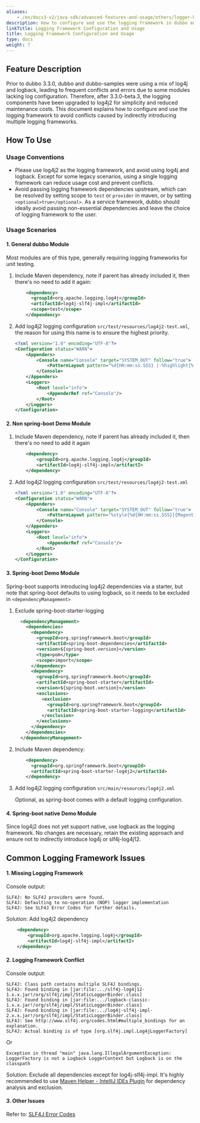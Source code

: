 ```yaml
---
aliases:
    - /en/docs3-v2/java-sdk/advanced-features-and-usage/others/logger-howto/
description: How to configure and use the logging framework in dubbo and dubbo-samples
linkTitle: Logging Framework Configuration and Usage
title: Logging Framework Configuration and Usage
type: docs
weight: 7
---
```


## Feature Description

Prior to dubbo 3.3.0, dubbo and dubbo-samples were using a mix of log4j and logback, leading to frequent conflicts and errors due to some modules lacking log configuration. Therefore, after 3.3.0-beta.3, the logging components have been upgraded to log4j2 for simplicity and reduced maintenance costs. This document explains how to configure and use the logging framework to avoid conflicts caused by indirectly introducing multiple logging frameworks.

## How To Use

### Usage Conventions

* Please use log4j2 as the logging framework, and avoid using log4j and logback. Except for some legacy scenarios, using a single logging framework can reduce usage cost and prevent conflicts.
* Avoid passing logging framework dependencies upstream, which can be resolved by setting scope to `test` or `provider` in maven, or by setting `<optional>true</optional>`. As a service framework, dubbo should ideally avoid passing non-essential dependencies and leave the choice of logging framework to the user.

### Usage Scenarios

#### 1. General dubbo Module

Most modules are of this type, generally requiring logging frameworks for unit testing.


1. Include Maven dependency, note if parent has already included it, then there's no need to add it again:

    ```xml
        <dependency>
          <groupId>org.apache.logging.log4j</groupId>
          <artifactId>log4j-slf4j-impl</artifactId>
          <scope>test</scope>
        </dependency>
    ```

2. Add log4j2 logging configuration `src/test/resources/log4j2-test.xml`, the reason for using this name is to ensure the highest priority.

   ```xml
   <?xml version="1.0" encoding="UTF-8"?>
   <Configuration status="WARN">
       <Appenders>
           <Console name="Console" target="SYSTEM_OUT" follow="true">
               <PatternLayout pattern="%d{HH:mm:ss.SSS} |-%highlight{%-5p} [%t] %40.40c:%-3L -| %m%n%rEx{filters(jdk.internal.reflect,java.lang.reflect,sun.reflect,org.junit,org.mockito)}" charset="UTF-8"/>
           </Console>
       </Appenders>
       <Loggers>
           <Root level="info">
               <AppenderRef ref="Console"/>
           </Root>
       </Loggers>
   </Configuration>
   ```


#### 2. Non spring-boot Demo Module
1. Include Maven dependency, note if parent has already included it, then there's no need to add it again

    ```xml
        <dependency>
            <groupId>org.apache.logging.log4j</groupId>
            <artifactId>log4j-slf4j-impl</artifactI>
        </dependency>
    ```
    
2. Add log4j2 logging configuration `src/test/resources/log4j2-test.xml`

   ```xml
   <?xml version="1.0" encoding="UTF-8"?>
   <Configuration status="WARN">
       <Appenders>
           <Console name="Console" target="SYSTEM_OUT" follow="true">
               <PatternLayout pattern="%style{%d{HH:mm:ss.SSS}}{Magenta} %style{|-}{White}%highlight{%-5p} [%t] %style{%40.40c}{Cyan}:%style{%-3L}{Blue} %style{-|}{White} %m%n%rEx{filters(jdk.internal.reflect,java.lang.reflect,sun.reflect)}" disableAnsi="false" charset="UTF-8"/>
           </Console>
       </Appenders>
       <Loggers>
           <Root level="info">
               <AppenderRef ref="Console"/>
           </Root>
       </Loggers>
   </Configuration>
   ```
   
#### 3. Spring-boot Demo Module

Spring-boot supports introducing log4j2 dependencies via a starter, but note that spring-boot defaults to using logback, so it needs to be excluded in `<dependencyManagement>`

1. Exclude spring-boot-starter-logging

    ```xml
      <dependencyManagement>
        <dependencies>
          <dependency>
            <groupId>org.springframework.boot</groupId>
            <artifactId>spring-boot-dependencies</artifactId>
            <version>${spring-boot.version}</version>
            <type>pom</type>
            <scope>import</scope>
          </dependency>
          <dependency>
            <groupId>org.springframework.boot</groupId>
            <artifactId>spring-boot-starter</artifactId>
            <version>${spring-boot.version}</version>
            <exclusions>
              <exclusion>
                <groupId>org.springframework.boot</groupId>
                <artifactId>spring-boot-starter-logging</artifactId>
              </exclusion>
            </exclusions>
          </dependency>
        </dependencies>
      </dependencyManagement>
    ```

2. Include Maven dependency:

   ```xml
       <dependency>
         <groupId>org.springframework.boot</groupId>
         <artifactId>spring-boot-starter-log4j2</artifactId>
       </dependency>
   ```

3. Add log4j2 logging configuration `src/main/resources/log4j2.xml`

   Optional, as spring-boot comes with a default logging configuration.

#### 4. Spring-boot native Demo Module

Since log4j2 does not yet support native, use logback as the logging framework. No changes are necessary, retain the existing approach and ensure not to indirectly introduce log4j or slf4j-log4j12.

## Common Logging Framework Issues

#### 1. Missing Logging Framework

Console output:

```
SLF4J: No SLF4J providers were found.
SLF4J: Defaulting to no-operation (NOP) logger implementation
SLF4J: See SLF4J Error Codes for further details.
```

Solution: Add log4j2 dependency

```xml
    <dependency>
        <groupId>org.apache.logging.log4j</groupId>
        <artifactId>log4j-slf4j-impl</artifactI>
    </dependency>
```

#### 2. Logging Framework Conflict

Console output:

```
SLF4J: Class path contains multiple SLF4J bindings.
SLF4J: Found binding in [jar:file:.../slf4j-log4j12-1.x.x.jar!/org/slf4j/impl/StaticLoggerBinder.class]
SLF4J: Found binding in [jar:file:.../logback-classic-1.x.x.jar!/org/slf4j/impl/StaticLoggerBinder.class]
SLF4J: Found binding in [jar:file:.../log4j-slf4j-impl-2.x.x.jar!/org/slf4j/impl/StaticLoggerBinder.class]
SLF4J: See http://www.slf4j.org/codes.html#multiple_bindings for an explanation.
SLF4J: Actual binding is of type [org.slf4j.impl.Log4jLoggerFactory]
```

Or

```
Exception in thread "main" java.lang.IllegalArgumentException: LoggerFactory is not a Logback LoggerContext but Logback is on the classpath
```
Solution: Exclude all dependencies except for log4j-slf4j-impl. It's highly recommended to use [Maven Helper - IntelliJ IDEs Plugin](https://plugins.jetbrains.com/plugin/7179-maven-helper) for dependency analysis and exclusion.

#### 3. Other Issues

Refer to: [SLF4J Error Codes](https://www.slf4j.org/codes.html)

